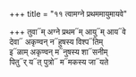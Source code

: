 +++
title = "११ त्वामग्ने प्रथममायुमायवे"

+++
तुवा᳓म् अग्ने प्रथम᳓म् आयु᳓म् आय᳓वे  
देवा᳓ अकृण्वन् न᳓हुषस्य विश्प᳓तिम्  
इ᳓ळाम् अकृण्वन् म᳓नुषस्य शा᳓सनीम्  
पितु᳓र् य᳓त् पुत्रो᳓ म᳓मकस्य जा᳓यते
